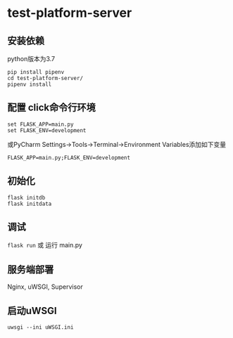 # test-platform-server

## 安装依赖
python版本为3.7
```
pip install pipenv
cd test-platform-server/
pipenv install
```

## 配置 click命令行环境
```
set FLASK_APP=main.py
set FLASK_ENV=development
```
或PyCharm Settings->Tools->Terminal->Environment Variables添加如下变量
```
FLASK_APP=main.py;FLASK_ENV=development
```

## 初始化
```
flask initdb
flask initdata
```

## 调试
`flask run`
或
运行 main.py

## 服务端部署
Nginx, uWSGI, Supervisor

## 启动uWSGI
```
uwsgi --ini uWSGI.ini
```
